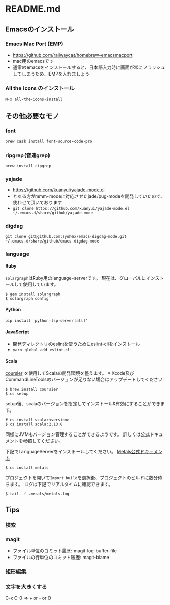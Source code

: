 # README.md
## Emacsのインストール
### Emacs Mac Port (EMP)
- https://github.com/railwaycat/homebrew-emacsmacport
- mac用のemacsです
- 通常のemacsをインストールすると、日本語入力時に画面が常にフラッシュしてしまうため、EMPを入れましょう

### All the icons のインストール
```
M-x all-the-icons-install
```

## その他必要なモノ
### font
`brew cask install font-source-code-pro`

### ripgrep(音速grep)
`brew install ripgrep`

### yajade
- https://github.com/kuanyui/yajade-mode.el
- とある方がmmm-modeに対応させたjade/pug-modeを開発していたので、使わせて頂いております
- `git clone https://github.com/kuanyui/yajade-mode.el ~/.emacs.d/share/github/yajade-mode`

### digdag

```
git clone git@github.com:syohex/emacs-digdag-mode.git ~/.emacs.d/share/github/emacs-digdag-mode
```

### language
#### Ruby
`solargraph`はRuby用のlanguage-serverです。
現在は、グローバルにインストールして使用しています。
```
$ gem install solargraph
$ solargraph config
```

#### Python

```
pip install 'python-lsp-server[all]'
```

#### JavaScript
- 開発ディレクトリのeslintを使うためにeslint-cliをインストール
- `yarn global add eslint-cli`

#### Scala
[coursier](https://get-coursier.io/docs/cli-installation) を使用してScalaの開発環境を整えます。
※ Xcode及びCommandLineToolsのバージョンが足りない場合はアップデートしてください

```
$ brew install coursier
$ cs setup
```

setup後、scalaのバージョンを指定してインストール&有効にすることができます。

```
# cs install scala:<version>
$ cs install scala:2.13.8
```

同様にJVMもバージョン管理することができるようです。
詳しくは公式ドキュメントを参照してください。

下記でLanguageServerをインストールしてください。
[Metals公式ドキュメント](https://scalameta.org/metals/docs/editors/emacs/)

```
$ cs install metals
```

プロジェクトを開いて`Import build`を選択後、プロジェクトのビルドに数分待ちます。
ログは下記でリアルタイムに確認できます。

```
$ tail -f .metals/metals.log
```

## Tips
### 検索
### magit
- ファイル単位のコミット履歴: magit-log-buffer-file
- ファイルの行単位のコミット履歴: magit-blame 

### 矩形編集
### 文字を大きくする
C-x C-0 => + or - or 0
